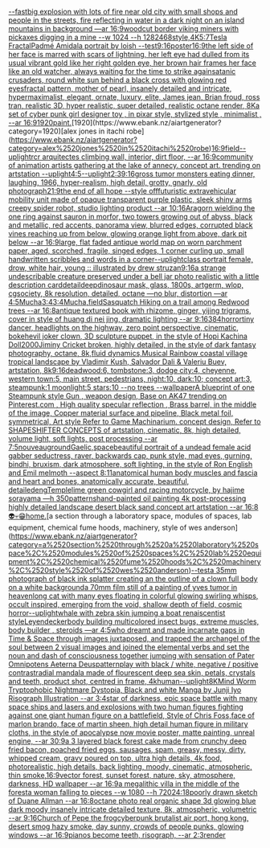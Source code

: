 [--fast](https://www.ebank.nz/aiartgenerator?category=--fast)[big explosion with lots of fire near old city with small shops and people in the streets, fire reflecting in water in a dark night on an island mountains in background —ar 16:9](https://www.ebank.nz/aiartgenerator?category=big%2520explosion%2520with%2520lots%2520of%2520fire%2520near%2520old%2520city%2520with%2520small%2520shops%2520and%2520people%2520in%2520the%2520streets%2C%2520fire%2520reflecting%2520in%2520water%2520in%2520a%2520dark%2520night%2520on%2520an%2520island%2520mountains%2520in%2520background%2520%E2%80%94ar%252016%3A9)[woodcut border viking miners with pickaxes digging in a mine --w 1024 --h 128](https://www.ebank.nz/aiartgenerator?category=woodcut%2520border%2520viking%2520miners%2520with%2520pickaxes%2520digging%2520in%2520a%2520mine%2520--w%25201024%2520--h%2520128)[2468](https://www.ebank.nz/aiartgenerator?category=2468)[style,4K](https://www.ebank.nz/aiartgenerator?category=style%2C4K)[5:7](https://www.ebank.nz/aiartgenerator?category=5%3A7)[Tesla Fractal](https://www.ebank.nz/aiartgenerator?category=Tesla%2520Fractal)[Padmé Amidala portrait by loish --test](https://www.ebank.nz/aiartgenerator?category=Padm%C3%A9%2520Amidala%2520portrait%2520by%2520loish%2520--test)[9:16](https://www.ebank.nz/aiartgenerator?category=9%3A16)[poster](https://www.ebank.nz/aiartgenerator?category=poster)[16:9](https://www.ebank.nz/aiartgenerator?category=16%3A9)[the left side of her face is marred with scars of lightning, her left eye had dulled from its usual vibrant gold like her right golden eye, her brown hair frames her face like an old watcher, always waiting for the time to strike again](https://www.ebank.nz/aiartgenerator?category=the%2520left%2520side%2520of%2520her%2520face%2520is%2520marred%2520with%2520scars%2520of%2520lightning%2C%2520her%2520left%2520eye%2520had%2520dulled%2520from%2520its%2520usual%2520vibrant%2520gold%2520like%2520her%2520right%2520golden%2520eye%2C%2520her%2520brown%2520hair%2520frames%2520her%2520face%2520like%2520an%2520old%2520watcher%2C%2520always%2520waiting%2520for%2520the%2520time%2520to%2520strike%2520again)[satanic crusaders, round white sun behind a black cross with glowing red eyes](https://www.ebank.nz/aiartgenerator?category=satanic%2520crusaders%2C%2520round%2520white%2520sun%2520behind%2520a%2520black%2520cross%2520with%2520glowing%2520red%2520eyes)[fractal pattern, mother of pearl, insanely detailed and intricate, hypermaximalist, elegant, ornate, luxury, elite, James jean, Brian froud, ross tran, realistic 3D, hyper realistic, super detailed, realistic octane render, 8K](https://www.ebank.nz/aiartgenerator?category=fractal%2520pattern%2C%2520mother%2520of%2520pearl%2C%2520insanely%2520detailed%2520and%2520intricate%2C%2520hypermaximalist%2C%2520elegant%2C%2520ornate%2C%2520luxury%2C%2520elite%2C%2520James%2520jean%2C%2520Brian%2520froud%2C%2520ross%2520tran%2C%2520realistic%25203D%2C%2520hyper%2520realistic%2C%2520super%2520detailed%2C%2520realistic%2520octane%2520render%2C%25208K)[a set of cyber punk  girl designer toy , in pixar style, stylized style , minimalist , --ar 16:9](https://www.ebank.nz/aiartgenerator?category=a%2520set%2520of%2520cyber%2520punk%2520%2520girl%2520designer%2520toy%2520%2C%2520in%2520pixar%2520style%2C%2520stylized%2520style%2520%2C%2520minimalist%2520%2C%2520--ar%252016%3A9)[1920](https://www.ebank.nz/aiartgenerator?category=1920)[paint.](https://www.ebank.nz/aiartgenerator?category=paint.)[1920](https://www.ebank.nz/aiartgenerator?category=1920)[alex jones in itachi robe](https://www.ebank.nz/aiartgenerator?category=alex%2520jones%2520in%2520itachi%2520robe)[16:9](https://www.ebank.nz/aiartgenerator?category=16%3A9)[field](https://www.ebank.nz/aiartgenerator?category=field)[--uplight](https://www.ebank.nz/aiartgenerator?category=--uplight)[rcr arquitectes climbing wall, interior, dirt floor, --ar 16:9](https://www.ebank.nz/aiartgenerator?category=rcr%2520arquitectes%2520climbing%2520wall%2C%2520interior%2C%2520dirt%2520floor%2C%2520--ar%252016%3A9)[community of animation artists gathering at the lake of annecy. concept art. trending on artstation --uplight](https://www.ebank.nz/aiartgenerator?category=community%2520of%2520animation%2520artists%2520gathering%2520at%2520the%2520lake%2520of%2520annecy.%2520concept%2520art.%2520trending%2520on%2520artstation%2520--uplight)[4:5](https://www.ebank.nz/aiartgenerator?category=4%3A5)[--uplight](https://www.ebank.nz/aiartgenerator?category=--uplight)[2:3](https://www.ebank.nz/aiartgenerator?category=2%3A3)[9:16](https://www.ebank.nz/aiartgenerator?category=9%3A16)[gross tumor monsters eating dinner, laughing, 1966, hyper-realism, high detail, grotty, gnarly, old photograph](https://www.ebank.nz/aiartgenerator?category=gross%2520tumor%2520monsters%2520eating%2520dinner%2C%2520laughing%2C%25201966%2C%2520hyper-realism%2C%2520high%2520detail%2C%2520grotty%2C%2520gnarly%2C%2520old%2520photograph)[21:9](https://www.ebank.nz/aiartgenerator?category=21%3A9)[the end of all hope --style off](https://www.ebank.nz/aiartgenerator?category=the%2520end%2520of%2520all%2520hope%2520--style%2520off)[futuristic extravehicular mobility unit made of opaque transparent purple plastic, sleek shiny arms creepy spider robot, studio lighting product --ar 10:16](https://www.ebank.nz/aiartgenerator?category=futuristic%2520extravehicular%2520mobility%2520unit%2520made%2520of%2520opaque%2520transparent%2520purple%2520plastic%2C%2520sleek%2520shiny%2520arms%2520creepy%2520spider%2520robot%2C%2520studio%2520lighting%2520product%2520--ar%252010%3A16)[Aragorn wielding the one ring against sauron in morfor, two towers growing out of abyss, black and metallic, red accents, panorama view, blurred edges, corrupted black vines reaching up from below, glowing orange light from above, dark pit below --ar 16:9](https://www.ebank.nz/aiartgenerator?category=Aragorn%2520wielding%2520the%2520one%2520ring%2520against%2520sauron%2520in%2520morfor%2C%2520two%2520towers%2520growing%2520out%2520of%2520abyss%2C%2520black%2520and%2520metallic%2C%2520red%2520accents%2C%2520panorama%2520view%2C%2520blurred%2520edges%2C%2520corrupted%2520black%2520vines%2520reaching%2520up%2520from%2520below%2C%2520glowing%2520orange%2520light%2520from%2520above%2C%2520dark%2520pit%2520below%2520--ar%252016%3A9)[large, flat faded antique world map on worn  parchment paper, aged, scorched, fragile, singed edges, 1 corner curling up, small handwritten scribbles and words in a corner](https://www.ebank.nz/aiartgenerator?category=large%2C%2520flat%2520faded%2520antique%2520world%2520map%2520on%2520worn%2520%2520parchment%2520paper%2C%2520aged%2C%2520scorched%2C%2520fragile%2C%2520singed%2520edges%2C%25201%2520corner%2520curling%2520up%2C%2520small%2520handwritten%2520scribbles%2520and%2520words%2520in%2520a%2520corner)[--uplight](https://www.ebank.nz/aiartgenerator?category=--uplight)[class portrait female, drow, white hair, young :: illustrated by drew struzan](https://www.ebank.nz/aiartgenerator?category=class%2520portrait%2520female%2C%2520drow%2C%2520white%2520hair%2C%2520young%2520%3A%3A%2520illustrated%2520by%2520drew%2520struzan)[9:16](https://www.ebank.nz/aiartgenerator?category=9%3A16)[a strange undescribable creature preserved under a bell jar photo realistic with a little description card](https://www.ebank.nz/aiartgenerator?category=a%2520strange%2520undescribable%2520creature%2520preserved%2520under%2520a%2520bell%2520jar%2520photo%2520realistic%2520with%2520a%2520little%2520description%2520card)[detail](https://www.ebank.nz/aiartgenerator?category=detail)[deep](https://www.ebank.nz/aiartgenerator?category=deep)[dinosaur mask, glass, 1800s, artgerm, wlop, cgsociety, 8k resolution, detailed, octane —no blur, distortion —ar 4:5](https://www.ebank.nz/aiartgenerator?category=dinosaur%2520mask%2C%2520glass%2C%25201800s%2C%2520artgerm%2C%2520wlop%2C%2520cgsociety%2C%25208k%2520resolution%2C%2520detailed%2C%2520octane%2520%E2%80%94no%2520blur%2C%2520distortion%2520%E2%80%94ar%25204%3A5)[Mucha](https://www.ebank.nz/aiartgenerator?category=Mucha)[3:4](https://www.ebank.nz/aiartgenerator?category=3%3A4)[3:4](https://www.ebank.nz/aiartgenerator?category=3%3A4)[Mucha,](https://www.ebank.nz/aiartgenerator?category=Mucha%2C)[field](https://www.ebank.nz/aiartgenerator?category=field)[Sasquatch Hiking on a trail among Redwood trees --ar 16:8](https://www.ebank.nz/aiartgenerator?category=Sasquatch%2520Hiking%2520on%2520a%2520trail%2520among%2520Redwood%2520trees%2520--ar%252016%3A8)[antique textured book with rhizome, ginger, yijing trigrams, cover in style of huang di nei jing, dramatic lighting --ar 9:16](https://www.ebank.nz/aiartgenerator?category=antique%2520textured%2520book%2520with%2520rhizome%2C%2520ginger%2C%2520yijing%2520trigrams%2C%2520cover%2520in%2520style%2520of%2520huang%2520di%2520nei%2520jing%2C%2520dramatic%2520lighting%2520--ar%25209%3A16)[384](https://www.ebank.nz/aiartgenerator?category=384)[horror](https://www.ebank.nz/aiartgenerator?category=horror)[tiny dancer, headlights on the highway, zero point perspective, cinematic, bokeh](https://www.ebank.nz/aiartgenerator?category=tiny%2520dancer%2C%2520headlights%2520on%2520the%2520highway%2C%2520zero%2520point%2520perspective%2C%2520cinematic%2C%2520bokeh)[evil joker clown, 3D sculpture puppet, in the style of Hopi Kachina Doll](https://www.ebank.nz/aiartgenerator?category=evil%2520joker%2520clown%2C%25203D%2520sculpture%2520puppet%2C%2520in%2520the%2520style%2520of%2520Hopi%2520Kachina%2520Doll)[2000](https://www.ebank.nz/aiartgenerator?category=2000)[Jiminy Cricket broken, highly detailed, in the style of dark fantasy photography, octane, 8k,fluid dynamics,](https://www.ebank.nz/aiartgenerator?category=Jiminy%2520Cricket%2520broken%2C%2520highly%2520detailed%2C%2520in%2520the%2520style%2520of%2520dark%2520fantasy%2520photography%2C%2520octane%2C%25208k%2Cfluid%2520dynamics%2C)[Musical Rainbow coastal village tropical landscape by Vladimir Kush, Salvador Dali & Valeriu Buev, artstation, 8k](https://www.ebank.nz/aiartgenerator?category=Musical%2520Rainbow%2520coastal%2520village%2520tropical%2520landscape%2520by%2520Vladimir%2520Kush%2C%2520Salvador%2520Dali%2520%26%2520Valeriu%2520Buev%2C%2520artstation%2C%25208k)[9:16](https://www.ebank.nz/aiartgenerator?category=9%3A16)[deadwood:6, tombstone:3, dodge city:4, cheyenne, western town:5, main street, pedestrians, night:10, dark:10; concept art:3, steampunk:1 moonlight:5 stars:10 --no trees --wallpaper](https://www.ebank.nz/aiartgenerator?category=deadwood%3A6%2C%2520tombstone%3A3%2C%2520dodge%2520city%3A4%2C%2520cheyenne%2C%2520western%2520town%3A5%2C%2520main%2520street%2C%2520pedestrians%2C%2520night%3A10%2C%2520dark%3A10%3B%2520concept%2520art%3A3%2C%2520steampunk%3A1%2520moonlight%3A5%2520stars%3A10%2520--no%2520trees%2520--wallpaper)[A blueprint of one Steampunk style Gun , weapon design, Base on AK47 trending on Pinterest.com , High quality specular reflection ,  Brass barrel, in the middle of the image, Copper material surface and pipeline,  Black metal foil, symmetrical,  Art style Refer to Game Machinarium.  concept design, Refer to SHAPESHIFTER CONCEPTS  of artstation, cinematic,  8k, high detailed,  volume light,  soft lights,  post processing    --ar 7:5](https://www.ebank.nz/aiartgenerator?category=A%2520blueprint%2520of%2520one%2520Steampunk%2520style%2520Gun%2520%2C%2520weapon%2520design%2C%2520Base%2520on%2520AK47%2520trending%2520on%2520Pinterest.com%2520%2C%2520High%2520quality%2520specular%2520reflection%2520%2C%2520%2520Brass%2520barrel%2C%2520in%2520the%2520middle%2520of%2520the%2520image%2C%2520Copper%2520material%2520surface%2520and%2520pipeline%2C%2520%2520Black%2520metal%2520foil%2C%2520symmetrical%2C%2520%2520Art%2520style%2520Refer%2520to%2520Game%2520Machinarium.%2520%2520concept%2520design%2C%2520Refer%2520to%2520SHAPESHIFTER%2520CONCEPTS%2520%2520of%2520artstation%2C%2520cinematic%2C%2520%25208k%2C%2520high%2520detailed%2C%2520%2520volume%2520light%2C%2520%2520soft%2520lights%2C%2520%2520post%2520processing%2520%2520%2520%2520--ar%25207%3A5)[nouveau](https://www.ebank.nz/aiartgenerator?category=nouveau)[ground](https://www.ebank.nz/aiartgenerator?category=ground)[Gaelic,](https://www.ebank.nz/aiartgenerator?category=Gaelic%2C)[space](https://www.ebank.nz/aiartgenerator?category=space)[beautiful portrait of a undead female acid gabber seductress, raver, backwards cap, punk style, mad eyes, gurning, bindhi, bruxism, dark atmosphere, soft lighting, in the style of Ron English and Emil melmoth --aspect 8:11](https://www.ebank.nz/aiartgenerator?category=beautiful%2520portrait%2520of%2520a%2520undead%2520female%2520acid%2520gabber%2520seductress%2C%2520raver%2C%2520backwards%2520cap%2C%2520punk%2520style%2C%2520mad%2520eyes%2C%2520gurning%2C%2520bindhi%2C%2520bruxism%2C%2520dark%2520atmosphere%2C%2520soft%2520lighting%2C%2520in%2520the%2520style%2520of%2520Ron%2520English%2520and%2520Emil%2520melmoth%2520--aspect%25208%3A11)[anatomical human body muscles and fascia and heart and bones, anatomically accurate, beautiful, detailed](https://www.ebank.nz/aiartgenerator?category=anatomical%2520human%2520body%2520muscles%2520and%2520fascia%2520and%2520heart%2520and%2520bones%2C%2520anatomically%2520accurate%2C%2520beautiful%2C%2520detailed)[eng](https://www.ebank.nz/aiartgenerator?category=eng)[Temple](https://www.ebank.nz/aiartgenerator?category=Temple)[lime green cowgirl and racing motorcycle, by hajime sorayama —h 350](https://www.ebank.nz/aiartgenerator?category=lime%2520green%2520cowgirl%2520and%2520racing%2520motorcycle%2C%2520by%2520hajime%2520sorayama%2520%E2%80%94h%2520350)[patterns](https://www.ebank.nz/aiartgenerator?category=patterns)[hand-painted oil painting 4k post-processing highly detailed landscape desert black sand concept art artstation --ar 16:8](https://www.ebank.nz/aiartgenerator?category=hand-painted%2520oil%2520painting%25204k%2520post-processing%2520highly%2520detailed%2520landscape%2520desert%2520black%2520sand%2520concept%2520art%2520artstation%2520--ar%252016%3A8)[👽💀😁](https://www.ebank.nz/aiartgenerator?category=%F0%9F%91%BD%F0%9F%92%80%F0%9F%98%81)[home.](https://www.ebank.nz/aiartgenerator?category=home.)[a section through a laboratory space, modules of spaces, lab equipment, chemical fume hoods, machinery, style of wes anderson](https://www.ebank.nz/aiartgenerator?category=a%2520section%2520through%2520a%2520laboratory%2520space%2C%2520modules%2520of%2520spaces%2C%2520lab%2520equipment%2C%2520chemical%2520fume%2520hoods%2C%2520machinery%2C%2520style%2520of%2520wes%2520anderson)[--test](https://www.ebank.nz/aiartgenerator?category=--test)[a 35mm photograph of black ink splatter creating an the outline of a clown full body on a white background](https://www.ebank.nz/aiartgenerator?category=a%252035mm%2520photograph%2520of%2520black%2520ink%2520splatter%2520creating%2520an%2520the%2520outline%2520of%2520a%2520clown%2520full%2520body%2520on%2520a%2520white%2520background)[a 70mm film still of a painting of yves tumor in heaven](https://www.ebank.nz/aiartgenerator?category=a%252070mm%2520film%2520still%2520of%2520a%2520painting%2520of%2520yves%2520tumor%2520in%2520heaven)[long cat with many eyes floating in colorful glowing swirling whisps, occult inspired, emerging from the void, shallow depth of field, cosmic horror](https://www.ebank.nz/aiartgenerator?category=long%2520cat%2520with%2520many%2520eyes%2520floating%2520in%2520colorful%2520glowing%2520swirling%2520whisps%2C%2520occult%2520inspired%2C%2520emerging%2520from%2520the%2520void%2C%2520shallow%2520depth%2520of%2520field%2C%2520cosmic%2520horror)[--uplight](https://www.ebank.nz/aiartgenerator?category=--uplight)[whale with zebra skin jumping a boat renaiscentist style](https://www.ebank.nz/aiartgenerator?category=whale%2520with%2520zebra%2520skin%2520jumping%2520a%2520boat%2520renaiscentist%2520style)[Leyendecker](https://www.ebank.nz/aiartgenerator?category=Leyendecker)[body building multicolored insect bugs, extreme muscles, body builder , steroids —ar 4:5](https://www.ebank.nz/aiartgenerator?category=body%2520building%2520multicolored%2520insect%2520bugs%2C%2520extreme%2520muscles%2C%2520body%2520builder%2520%2C%2520steroids%2520%E2%80%94ar%25204%3A5)[who dreamt and made incarnate gaps in Time & Space through images juxtaposed, and trapped the archangel of the soul between 2 visual images and joined the elemental verbs and set the noun and dash of consciousness together jumping with sensation of Pater Omnipotens Aeterna Deus](https://www.ebank.nz/aiartgenerator?category=who%2520dreamt%2520and%2520made%2520incarnate%2520gaps%2520in%2520Time%2520%26%2520Space%2520through%2520images%2520juxtaposed%2C%2520and%2520trapped%2520the%2520archangel%2520of%2520the%2520soul%2520between%25202%2520visual%2520images%2520and%2520joined%2520the%2520elemental%2520verbs%2520and%2520set%2520the%2520noun%2520and%2520dash%2520of%2520consciousness%2520together%2520jumping%2520with%2520sensation%2520of%2520Pater%2520Omnipotens%2520Aeterna%2520Deus)[patternplay with black / white, negative / positive contrast](https://www.ebank.nz/aiartgenerator?category=patternplay%2520with%2520black%2520/%2520white%2C%2520negative%2520/%2520positive%2520contrast)[radial mandala made of flourescent deep sea skin, petals, crystals and teeth, product shot, centred in frame, 4k](https://www.ebank.nz/aiartgenerator?category=radial%2520mandala%2520made%2520of%2520flourescent%2520deep%2520sea%2520skin%2C%2520petals%2C%2520crystals%2520and%2520teeth%2C%2520product%2520shot%2C%2520centred%2520in%2520frame%2C%25204k)[human](https://www.ebank.nz/aiartgenerator?category=human)[--uplight](https://www.ebank.nz/aiartgenerator?category=--uplight)[8K](https://www.ebank.nz/aiartgenerator?category=8K)[Mind Worm  Tryptophobic Nightmare Dystopia, Black and white Manga by Junji Iyo Risograph  Illustration --ar 3:4](https://www.ebank.nz/aiartgenerator?category=Mind%2520Worm%2520%2520Tryptophobic%2520Nightmare%2520Dystopia%2C%2520Black%2520and%2520white%2520Manga%2520by%2520Junji%2520Iyo%2520Risograph%2520%2520Illustration%2520--ar%25203%3A4)[star of darkness, epic space battle with many space ships and lasers and explosions with two human figures fighting against one giant human figure on a battlefield, Style of Chris Foss,face of marlon brando, face of martin sheen, high detail human figure in military cloths, in the style of apocalypse now movie poster, matte painting, unreal engine, --ar 30:9](https://www.ebank.nz/aiartgenerator?category=star%2520of%2520darkness%2C%2520epic%2520space%2520battle%2520with%2520many%2520space%2520ships%2520and%2520lasers%2520and%2520explosions%2520with%2520two%2520human%2520figures%2520fighting%2520against%2520one%2520giant%2520human%2520figure%2520on%2520a%2520battlefield%2C%2520Style%2520of%2520Chris%2520Foss%2Cface%2520of%2520marlon%2520brando%2C%2520face%2520of%2520martin%2520sheen%2C%2520high%2520detail%2520human%2520figure%2520in%2520military%2520cloths%2C%2520in%2520the%2520style%2520of%2520apocalypse%2520now%2520movie%2520poster%2C%2520matte%2520painting%2C%2520unreal%2520engine%2C%2520--ar%252030%3A9)[a 3 layered black forest cake made from crunchy deep fried bacon, poached fried eggs, sausages, spam, greasy, messy, dirty,  whipped cream, gravy poured on top, ultra high details, 4k,food, photorealistic, high details, back lighting, moody, cinematic, atmospheric, thin smoke,](https://www.ebank.nz/aiartgenerator?category=a%25203%2520layered%2520black%2520forest%2520cake%2520made%2520from%2520crunchy%2520deep%2520fried%2520bacon%2C%2520poached%2520fried%2520eggs%2C%2520sausages%2C%2520spam%2C%2520greasy%2C%2520messy%2C%2520dirty%2C%2520%2520whipped%2520cream%2C%2520gravy%2520poured%2520on%2520top%2C%2520ultra%2520high%2520details%2C%25204k%2Cfood%2C%2520photorealistic%2C%2520high%2520details%2C%2520back%2520lighting%2C%2520moody%2C%2520cinematic%2C%2520atmospheric%2C%2520thin%2520smoke%2C)[16:9](https://www.ebank.nz/aiartgenerator?category=16%3A9)[vector forest, sunset forest, nature, sky, atmosphere, darkness, HD wallpaper --ar 16:9](https://www.ebank.nz/aiartgenerator?category=vector%2520forest%2C%2520sunset%2520forest%2C%2520nature%2C%2520sky%2C%2520atmosphere%2C%2520darkness%2C%2520HD%2520wallpaper%2520--ar%252016%3A9)[a megalithic villa in the middle of the forest](https://www.ebank.nz/aiartgenerator?category=a%2520megalithic%2520villa%2520in%2520the%2520middle%2520of%2520the%2520forest)[a woman falling to pieces --w 1080 --h 720](https://www.ebank.nz/aiartgenerator?category=a%2520woman%2520falling%2520to%2520pieces%2520--w%25201080%2520--h%2520720)[24:18](https://www.ebank.nz/aiartgenerator?category=24%3A18)[poorly drawn sketch of Duane Allman --ar 16:8](https://www.ebank.nz/aiartgenerator?category=poorly%2520drawn%2520sketch%2520of%2520Duane%2520Allman%2520--ar%252016%3A8)[octane photo real organic shape 3d glowing blue dark moody insanely intricate detailed texture, 8k, atmospheric, volumetric --ar 9:16](https://www.ebank.nz/aiartgenerator?category=octane%2520photo%2520real%2520organic%2520shape%25203d%2520glowing%2520blue%2520dark%2520moody%2520insanely%2520intricate%2520detailed%2520texture%2C%25208k%2C%2520atmospheric%2C%2520volumetric%2520--ar%25209%3A16)[Church of Pepe the frog](https://www.ebank.nz/aiartgenerator?category=Church%2520of%2520Pepe%2520the%2520frog)[cyberpunk brutalist air port, hong kong, desert smog hazy smoke, day sunny, crowds of people punks, glowing windows --ar 16:9](https://www.ebank.nz/aiartgenerator?category=cyberpunk%2520brutalist%2520air%2520port%2C%2520hong%2520kong%2C%2520desert%2520smog%2520hazy%2520smoke%2C%2520day%2520sunny%2C%2520crowds%2520of%2520people%2520punks%2C%2520glowing%2520windows%2520--ar%252016%3A9)[pianos become teeth, risograph, --ar 2:3](https://www.ebank.nz/aiartgenerator?category=pianos%2520become%2520teeth%2C%2520risograph%2C%2520--ar%25202%3A3)[render](https://www.ebank.nz/aiartgenerator?category=render)